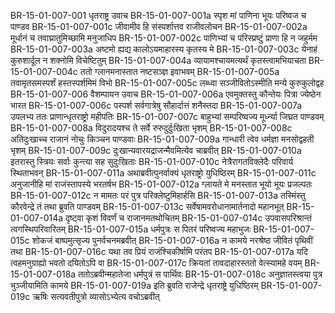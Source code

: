 BR-15-01-007-001	धृतराष्ट्र उवाच
BR-15-01-007-001a	स्पृश मां पाणिना भूयः परिष्वज च पाण्डव
BR-15-01-007-001c	जीवामीव हि संस्पर्शात्तव राजीवलोचन
BR-15-01-007-002a	मूर्धानं च तवाघ्रातुमिच्छामि मनुजाधिप
BR-15-01-007-002c	पाणिभ्यां च परिस्प्रष्टुं प्राणा हि न जहुर्मम
BR-15-01-007-003a	अष्टमो ह्यद्य कालोऽयमाहारस्य कृतस्य मे
BR-15-01-007-003c	येनाहं कुरुशार्दूल न शक्नोमि विचेष्टितुम्
BR-15-01-007-004a	व्यायामश्चायमत्यर्थं कृतस्त्वामभियाचता
BR-15-01-007-004c	ततो ग्लानमनास्तात नष्टसञ्ज्ञ इवाभवम्
BR-15-01-007-005a	तवामृतसमस्पर्शं हस्तस्पर्शमिमं विभो
BR-15-01-007-005c	लब्ध्वा सञ्जीवितोऽस्मीति मन्ये कुरुकुलोद्वह
BR-15-01-007-006	वैशम्पायन उवाच
BR-15-01-007-006a	एवमुक्तस्तु कौन्तेयः पित्रा ज्येष्ठेन भारत
BR-15-01-007-006c	पस्पर्श सर्वगात्रेषु सौहार्दात्तं शनैस्तदा
BR-15-01-007-007a	उपलभ्य ततः प्राणान्धृतराष्ट्रो महीपतिः
BR-15-01-007-007c	बाहुभ्यां सम्परिष्वज्य मूर्ध्न्या जिघ्रत पाण्डवम्
BR-15-01-007-008a	विदुरादयश्च ते सर्वे रुरुदुर्दुःखिता भृशम्
BR-15-01-007-008c	अतिदुःखाच्च राजानं नोचुः किञ्चन पाण्डवाः
BR-15-01-007-009a	गान्धारी त्वेव धर्मज्ञा मनसोद्वहती भृशम्
BR-15-01-007-009c	दुःखान्यवारयद्राजन्मैवमित्येव चाब्रवीत्
BR-15-01-007-010a	इतरास्तु स्त्रियः सर्वाः कुन्त्या सह सुदुःखिताः
BR-15-01-007-010c	नेत्रैरागतविक्लेदैः परिवार्य स्थिताभवन्
BR-15-01-007-011a	अथाब्रवीत्पुनर्वाक्यं धृतराष्ट्रो युधिष्ठिरम्
BR-15-01-007-011c	अनुजानीहि मां राजंस्तापस्ये भरतर्षभ
BR-15-01-007-012a	ग्लायते मे मनस्तात भूयो भूयः प्रजल्पतः
BR-15-01-007-012c	न मामतः परं पुत्र परिक्लेष्टुमिहार्हसि
BR-15-01-007-013a	तस्मिंस्तु कौरवेन्द्रे तं तथा ब्रुवति पाण्डवम्
BR-15-01-007-013c	सर्वेषामवरोधानामार्तनादो महानभूत्
BR-15-01-007-014a	दृष्ट्वा कृशं विवर्णं च राजानमतथोचितम्
BR-15-01-007-014c	उपवासपरिश्रान्तं त्वगस्थिपरिवारितम्
BR-15-01-007-015a	धर्मपुत्रः स पितरं परिष्वज्य महाभुजः
BR-15-01-007-015c	शोकजं बाष्पमुत्सृज्य पुनर्वचनमब्रवीत्
BR-15-01-007-016a	न कामये नरश्रेष्ठ जीवितं पृथिवीं तथा
BR-15-01-007-016c	यथा तव प्रियं राजंश्चिकीर्षामि परंतप
BR-15-01-007-017a	यदि त्वहमनुग्राह्यो भवतो दयितोऽपि वा
BR-15-01-007-017c	क्रियतां तावदाहारस्ततो वेत्स्यामहे वयम्
BR-15-01-007-018a	ततोऽब्रवीन्महातेजा धर्मपुत्रं स पार्थिवः
BR-15-01-007-018c	अनुज्ञातस्त्वया पुत्र भुञ्जीयामिति कामये
BR-15-01-007-019a	इति ब्रुवति राजेन्द्रे धृतराष्ट्रे युधिष्ठिरम्
BR-15-01-007-019c	ऋषिः सत्यवतीपुत्रो व्यासोऽभ्येत्य वचोऽब्रवीत्
